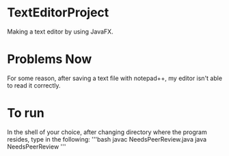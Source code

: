 # TextEditorProject
Making a text editor by using JavaFX.

# Problems Now
For some reason, after saving a text file with notepad++, my editor isn't able to read it correctly.

# To run
In the shell of your choice, after changing directory where the program resides, type in the following:
'''bash
javac NeedsPeerReview.java
java NeedsPeerReview
'''
